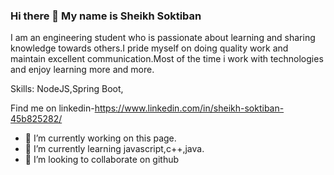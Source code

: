 ### Hi there 👋 My name is Sheikh Soktiban

I am an engineering student who is passionate about learning and sharing knowledge towards others.I pride myself on doing quality work and maintain excellent communication.Most of the time i work with technologies and enjoy learning more and more.

Skills: NodeJS,Spring Boot,


Find me on linkedin-https://www.linkedin.com/in/sheikh-soktiban-45b825282/

- 🔭 I’m currently working on this page. 
- 🌱 I’m currently learning javascript,c++,java.
- 👯 I’m looking to collaborate on github

